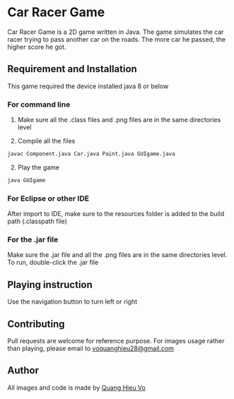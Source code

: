 # Car Racer Game

Car Racer Game is a 2D game written in Java. The game simulates the car racer trying to pass another car on the roads. The more car he passed, the higher score he got.


## Requirement and Installation

This game required the device installed java 8 or below
### For command line
1. Make sure all the .class files and .png files are in the same directories level 

2. Compile all the files
```bash
javac Component.java Car.java Paint.java GUIgame.java
```

2. Play the game
```bash
java GUIgame
```

### For Eclipse or other IDE
After import to IDE, make sure to the resources folder is added to the build path (.classpath file)

### For the .jar file
Make sure the .jar file and all the .png files are in the same directories level. To run, double-click the .jar file

## Playing instruction

Use the navigation button to turn left or right

## Contributing
Pull requests are welcome for reference purpose. For images usage rather than playing, please email to [voquanghieu28@gmail.com](mailto:voquanghieu28@gmail.com)

## Author
All images and code is made by [Quang Hieu Vo](https://github.com/voquanghieu28)
